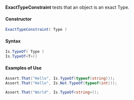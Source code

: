 **ExactTypeConstraint** tests that an object is an exact Type.

#### Constructor

```C#
ExactTypeConstraint( Type )
```

#### Syntax

```C#
Is.TypeOf( Type )
Is.TypeOf<T>()
```

#### Examples of Use

```C#
Assert.That("Hello", Is.TypeOf(typeof(string)));
Assert.That("Hello", Is.Not.TypeOf(typeof(int)));

Assert.That("World", Is.TypeOf<string>();
```


